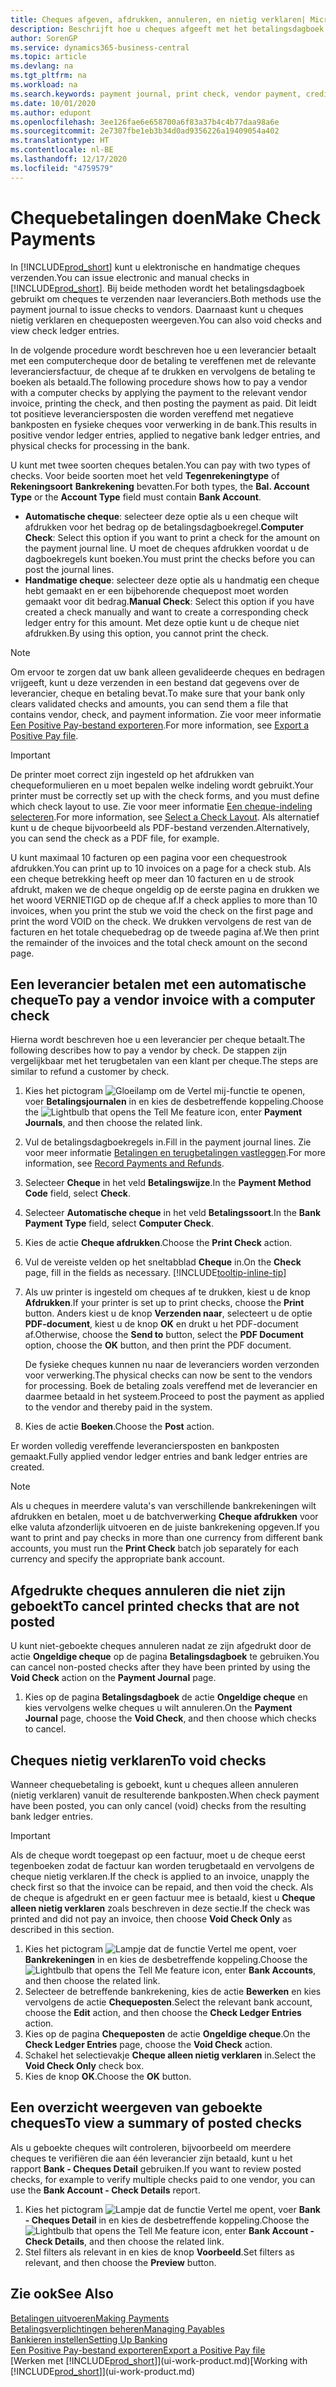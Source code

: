 ```yaml
---
title: Cheques afgeven, afdrukken, annuleren, en nietig verklaren| Microsoft Docs
description: Beschrijft hoe u cheques afgeeft met het betalingsdagboek, cheques afdrukt, en chequeposten nietig verklaart of weergeeft in Business Central.
author: SorenGP
ms.service: dynamics365-business-central
ms.topic: article
ms.devlang: na
ms.tgt_pltfrm: na
ms.workload: na
ms.search.keywords: payment journal, print check, vendor payment, creditor, debt, balance due, AP
ms.date: 10/01/2020
ms.author: edupont
ms.openlocfilehash: 3ee126fae6e658700a6f83a37b4c4b77daa98a6e
ms.sourcegitcommit: 2e7307fbe1eb3b34d0ad9356226a19409054a402
ms.translationtype: HT
ms.contentlocale: nl-BE
ms.lasthandoff: 12/17/2020
ms.locfileid: "4759579"
---
```

# <a name="make-check-payments"></a><span data-ttu-id="d1e25-103">Chequebetalingen doen</span><span class="sxs-lookup"><span data-stu-id="d1e25-103">Make Check Payments</span></span>

<span data-ttu-id="d1e25-104">In [!INCLUDE[prod_short](includes/prod_short.md)] kunt u elektronische en handmatige cheques verzenden.</span><span class="sxs-lookup"><span data-stu-id="d1e25-104">You can issue electronic and manual checks in [!INCLUDE[prod_short](includes/prod_short.md)].</span></span> <span data-ttu-id="d1e25-105">Bij beide methoden wordt het betalingsdagboek gebruikt om cheques te verzenden naar leveranciers.</span><span class="sxs-lookup"><span data-stu-id="d1e25-105">Both methods use the payment journal to issue checks to vendors.</span></span> <span data-ttu-id="d1e25-106">Daarnaast kunt u cheques nietig verklaren en chequeposten weergeven.</span><span class="sxs-lookup"><span data-stu-id="d1e25-106">You can also void checks and view check ledger entries.</span></span>

<span data-ttu-id="d1e25-107">In de volgende procedure wordt beschreven hoe u een leverancier betaalt met een computercheque door de betaling te vereffenen met de relevante leveranciersfactuur, de cheque af te drukken en vervolgens de betaling te boeken als betaald.</span><span class="sxs-lookup"><span data-stu-id="d1e25-107">The following procedure shows how to pay a vendor with a computer checks by applying the payment to the relevant vendor invoice, printing the check, and then posting the payment as paid.</span></span> <span data-ttu-id="d1e25-108">Dit leidt tot positieve leveranciersposten die worden vereffend met negatieve bankposten en fysieke cheques voor verwerking in de bank.</span><span class="sxs-lookup"><span data-stu-id="d1e25-108">This results in positive vendor ledger entries, applied to negative bank ledger entries, and physical checks for processing in the bank.</span></span>

<span data-ttu-id="d1e25-109">U kunt met twee soorten cheques betalen.</span><span class="sxs-lookup"><span data-stu-id="d1e25-109">You can pay with two types of checks.</span></span> <span data-ttu-id="d1e25-110">Voor beide soorten moet het veld **Tegenrekeningtype** of **Rekeningsoort** **Bankrekening** bevatten.</span><span class="sxs-lookup"><span data-stu-id="d1e25-110">For both types, the **Bal. Account Type** or the **Account Type** field must contain **Bank Account**.</span></span>

- <span data-ttu-id="d1e25-111">**Automatische cheque**: selecteer deze optie als u een cheque wilt afdrukken voor het bedrag op de betalingsdagboekregel.</span><span class="sxs-lookup"><span data-stu-id="d1e25-111">**Computer Check**: Select this option if you want to print a check for the amount on the payment journal line.</span></span> <span data-ttu-id="d1e25-112">U moet de cheques afdrukken voordat u de dagboekregels kunt boeken.</span><span class="sxs-lookup"><span data-stu-id="d1e25-112">You must print the checks before you can post the journal lines.</span></span>
- <span data-ttu-id="d1e25-113">**Handmatige cheque**: selecteer deze optie als u handmatig een cheque hebt gemaakt en er een bijbehorende chequepost moet worden gemaakt voor dit bedrag.</span><span class="sxs-lookup"><span data-stu-id="d1e25-113">**Manual Check**: Select this option if you have created a check manually and want to create a corresponding check ledger entry for this amount.</span></span> <span data-ttu-id="d1e25-114">Met deze optie kunt u de cheque niet afdrukken.</span><span class="sxs-lookup"><span data-stu-id="d1e25-114">By using this option, you cannot print the check.</span></span>

> [!NOTE]  
> <span data-ttu-id="d1e25-115">Om ervoor te zorgen dat uw bank alleen gevalideerde cheques en bedragen vrijgeeft, kunt u deze verzenden in een bestand dat gegevens over de leverancier, cheque en betaling bevat.</span><span class="sxs-lookup"><span data-stu-id="d1e25-115">To make sure that your bank only clears validated checks and amounts, you can send them a file that contains vendor, check, and payment information.</span></span> <span data-ttu-id="d1e25-116">Zie voor meer informatie [Een Positive Pay-bestand exporteren](finance-how-positive-pay.md).</span><span class="sxs-lookup"><span data-stu-id="d1e25-116">For more information, see [Export a Positive Pay file](finance-how-positive-pay.md).</span></span>

> [!IMPORTANT]
> <span data-ttu-id="d1e25-117">De printer moet correct zijn ingesteld op het afdrukken van chequeformulieren en u moet bepalen welke indeling wordt gebruikt.</span><span class="sxs-lookup"><span data-stu-id="d1e25-117">Your printer must be correctly set up with the check forms, and you must define which check layout to use.</span></span> <span data-ttu-id="d1e25-118">Zie voor meer informatie [Een cheque-indeling selecteren](finance-how-define-check-layouts.md).</span><span class="sxs-lookup"><span data-stu-id="d1e25-118">For more information, see [Select a Check Layout](finance-how-define-check-layouts.md).</span></span> <span data-ttu-id="d1e25-119">Als alternatief kunt u de cheque bijvoorbeeld als PDF-bestand verzenden.</span><span class="sxs-lookup"><span data-stu-id="d1e25-119">Alternatively, you can send the check as a PDF file, for example.</span></span>  

<span data-ttu-id="d1e25-120">U kunt maximaal 10 facturen op een pagina voor een chequestrook afdrukken.</span><span class="sxs-lookup"><span data-stu-id="d1e25-120">You can print up to 10 invoices on a page for a check stub.</span></span> <span data-ttu-id="d1e25-121">Als een cheque betrekking heeft op meer dan 10 facturen en u de strook afdrukt, maken we de cheque ongeldig op de eerste pagina en drukken we het woord VERNIETIGD op de cheque af.</span><span class="sxs-lookup"><span data-stu-id="d1e25-121">If a check applies to more than 10 invoices, when you print the stub we void the check on the first page and print the word VOID on the check.</span></span> <span data-ttu-id="d1e25-122">We drukken vervolgens de rest van de facturen en het totale chequebedrag op de tweede pagina af.</span><span class="sxs-lookup"><span data-stu-id="d1e25-122">We then print the remainder of the invoices and the total check amount on the second page.</span></span>

## <a name="to-pay-a-vendor-invoice-with-a-computer-check"></a><span data-ttu-id="d1e25-123">Een leverancier betalen met een automatische cheque</span><span class="sxs-lookup"><span data-stu-id="d1e25-123">To pay a vendor invoice with a computer check</span></span>
<span data-ttu-id="d1e25-124">Hierna wordt beschreven hoe u een leverancier per cheque betaalt.</span><span class="sxs-lookup"><span data-stu-id="d1e25-124">The following describes how to pay a vendor by check.</span></span> <span data-ttu-id="d1e25-125">De stappen zijn vergelijkbaar met het terugbetalen van een klant per cheque.</span><span class="sxs-lookup"><span data-stu-id="d1e25-125">The steps are similar to refund a customer by check.</span></span>

1. <span data-ttu-id="d1e25-126">Kies het pictogram ![Gloeilamp om de Vertel mij-functie te openen](media/ui-search/search_small.png "Vertel me wat u wilt doen"), voer **Betalingsjournalen** in en kies de desbetreffende koppeling.</span><span class="sxs-lookup"><span data-stu-id="d1e25-126">Choose the ![Lightbulb that opens the Tell Me feature](media/ui-search/search_small.png "Tell me what you want to do") icon, enter **Payment Journals**, and then choose the related link.</span></span>
2. <span data-ttu-id="d1e25-127">Vul de betalingsdagboekregels in.</span><span class="sxs-lookup"><span data-stu-id="d1e25-127">Fill in the payment journal lines.</span></span> <span data-ttu-id="d1e25-128">Zie voor meer informatie [Betalingen en terugbetalingen vastleggen](payables-how-post-payments-refunds.md).</span><span class="sxs-lookup"><span data-stu-id="d1e25-128">For more information, see [Record Payments and Refunds](payables-how-post-payments-refunds.md).</span></span>
3. <span data-ttu-id="d1e25-129">Selecteer **Cheque** in het veld **Betalingswijze**.</span><span class="sxs-lookup"><span data-stu-id="d1e25-129">In the **Payment Method Code** field, select **Check**.</span></span>
4. <span data-ttu-id="d1e25-130">Selecteer **Automatische cheque** in het veld **Betalingssoort**.</span><span class="sxs-lookup"><span data-stu-id="d1e25-130">In the **Bank Payment Type** field, select **Computer Check**.</span></span>
5. <span data-ttu-id="d1e25-131">Kies de actie **Cheque afdrukken**.</span><span class="sxs-lookup"><span data-stu-id="d1e25-131">Choose the **Print Check** action.</span></span>
6. <span data-ttu-id="d1e25-132">Vul de vereiste velden op het sneltabblad **Cheque** in.</span><span class="sxs-lookup"><span data-stu-id="d1e25-132">On the **Check** page, fill in the fields as necessary.</span></span> [!INCLUDE[tooltip-inline-tip](includes/tooltip-inline-tip_md.md)]
7. <span data-ttu-id="d1e25-133">Als uw printer is ingesteld om cheques af te drukken, kiest u de knop **Afdrukken**.</span><span class="sxs-lookup"><span data-stu-id="d1e25-133">If your printer is set up to print checks, choose the **Print** button.</span></span> <span data-ttu-id="d1e25-134">Anders kiest u de knop **Verzenden naar**, selecteert u de optie **PDF-document**, kiest u de knop **OK** en drukt u het PDF-document af.</span><span class="sxs-lookup"><span data-stu-id="d1e25-134">Otherwise, choose the **Send to** button, select the **PDF Document** option, choose the **OK** button, and then print the PDF document.</span></span>

    <span data-ttu-id="d1e25-135">De fysieke cheques kunnen nu naar de leveranciers worden verzonden voor verwerking.</span><span class="sxs-lookup"><span data-stu-id="d1e25-135">The physical checks can now be sent to the vendors for processing.</span></span> <span data-ttu-id="d1e25-136">Boek de betaling zoals vereffend met de leverancier en daarmee betaald in het systeem.</span><span class="sxs-lookup"><span data-stu-id="d1e25-136">Proceed to post the payment as applied to the vendor and thereby paid in the system.</span></span>
8. <span data-ttu-id="d1e25-137">Kies de actie **Boeken**.</span><span class="sxs-lookup"><span data-stu-id="d1e25-137">Choose the **Post** action.</span></span>

<span data-ttu-id="d1e25-138">Er worden volledig vereffende leveranciersposten en bankposten gemaakt.</span><span class="sxs-lookup"><span data-stu-id="d1e25-138">Fully applied vendor ledger entries and bank ledger entries are created.</span></span>

> [!NOTE]  
> <span data-ttu-id="d1e25-139">Als u cheques in meerdere valuta's van verschillende bankrekeningen wilt afdrukken en betalen, moet u de batchverwerking **Cheque afdrukken** voor elke valuta afzonderlijk uitvoeren en de juiste bankrekening opgeven.</span><span class="sxs-lookup"><span data-stu-id="d1e25-139">If you want to print and pay checks in more than one currency from different bank accounts, you must run the **Print Check** batch job separately for each currency and specify the appropriate bank account.</span></span>

## <a name="to-cancel-printed-checks-that-are-not-posted"></a><span data-ttu-id="d1e25-140">Afgedrukte cheques annuleren die niet zijn geboekt</span><span class="sxs-lookup"><span data-stu-id="d1e25-140">To cancel printed checks that are not posted</span></span>
<span data-ttu-id="d1e25-141">U kunt niet-geboekte cheques annuleren nadat ze zijn afgedrukt door de actie **Ongeldige cheque** op de pagina **Betalingsdagboek** te gebruiken.</span><span class="sxs-lookup"><span data-stu-id="d1e25-141">You can cancel non-posted checks after they have been printed by using the **Void Check** action on the **Payment Journal** page.</span></span>

1. <span data-ttu-id="d1e25-142">Kies op de pagina **Betalingsdagboek** de actie **Ongeldige cheque** en kies vervolgens welke cheques u wilt annuleren.</span><span class="sxs-lookup"><span data-stu-id="d1e25-142">On the **Payment Journal** page, choose the **Void Check**, and then choose which checks to cancel.</span></span>

## <a name="to-void-checks"></a><span data-ttu-id="d1e25-143">Cheques nietig verklaren</span><span class="sxs-lookup"><span data-stu-id="d1e25-143">To void checks</span></span>

<span data-ttu-id="d1e25-144">Wanneer chequebetaling is geboekt, kunt u cheques alleen annuleren (nietig verklaren) vanuit de resulterende bankposten.</span><span class="sxs-lookup"><span data-stu-id="d1e25-144">When check payment have been posted, you can only cancel (void) checks from the resulting bank ledger entries.</span></span>

> [!IMPORTANT]
> <span data-ttu-id="d1e25-145">Als de cheque wordt toegepast op een factuur, moet u de cheque eerst tegenboeken zodat de factuur kan worden terugbetaald en vervolgens de cheque nietig verklaren.</span><span class="sxs-lookup"><span data-stu-id="d1e25-145">If the check is applied to an invoice, unapply the check first so that the invoice can be repaid, and then void the check.</span></span> <span data-ttu-id="d1e25-146">Als de cheque is afgedrukt en er geen factuur mee is betaald, kiest u **Cheque alleen nietig verklaren** zoals beschreven in deze sectie.</span><span class="sxs-lookup"><span data-stu-id="d1e25-146">If the check was printed and did not pay an invoice, then choose **Void Check Only** as described in this section.</span></span>

1. <span data-ttu-id="d1e25-147">Kies het pictogram ![Lampje dat de functie Vertel me opent](media/ui-search/search_small.png "Vertel me wat u wilt doen"), voer **Bankrekeningen** in en kies de desbetreffende koppeling.</span><span class="sxs-lookup"><span data-stu-id="d1e25-147">Choose the ![Lightbulb that opens the Tell Me feature](media/ui-search/search_small.png "Tell me what you want to do") icon, enter **Bank Accounts**, and then choose the related link.</span></span>
2. <span data-ttu-id="d1e25-148">Selecteer de betreffende bankrekening, kies de actie **Bewerken** en kies vervolgens de actie **Chequeposten**.</span><span class="sxs-lookup"><span data-stu-id="d1e25-148">Select the relevant bank account, choose the **Edit** action, and then choose the **Check Ledger Entries** action.</span></span>
3. <span data-ttu-id="d1e25-149">Kies op de pagina **Chequeposten** de actie **Ongeldige cheque**.</span><span class="sxs-lookup"><span data-stu-id="d1e25-149">On the **Check Ledger Entries** page, choose the **Void Check** action.</span></span>
4. <span data-ttu-id="d1e25-150">Schakel het selectievakje **Cheque alleen nietig verklaren** in.</span><span class="sxs-lookup"><span data-stu-id="d1e25-150">Select the **Void Check Only** check box.</span></span>
5. <span data-ttu-id="d1e25-151">Kies de knop **OK**.</span><span class="sxs-lookup"><span data-stu-id="d1e25-151">Choose the **OK** button.</span></span>

## <a name="to-view-a-summary-of-posted-checks"></a><span data-ttu-id="d1e25-152">Een overzicht weergeven van geboekte cheques</span><span class="sxs-lookup"><span data-stu-id="d1e25-152">To view a summary of posted checks</span></span>
<span data-ttu-id="d1e25-153">Als u geboekte cheques wilt controleren, bijvoorbeeld om meerdere cheques te verifiëren die aan één leverancier zijn betaald, kunt u het rapport **Bank - Cheques Detail** gebruiken.</span><span class="sxs-lookup"><span data-stu-id="d1e25-153">If you want to review posted checks, for example to verify multiple checks paid to one vendor, you can use the **Bank Account - Check Details** report.</span></span>
1. <span data-ttu-id="d1e25-154">Kies het pictogram ![Lampje dat de functie Vertel me opent](media/ui-search/search_small.png "Vertel me wat u wilt doen"), voer **Bank - Cheques Detail** in en kies de desbetreffende koppeling.</span><span class="sxs-lookup"><span data-stu-id="d1e25-154">Choose the ![Lightbulb that opens the Tell Me feature](media/ui-search/search_small.png "Tell me what you want to do") icon, enter **Bank Account - Check Details**, and then choose the related link.</span></span>
2. <span data-ttu-id="d1e25-155">Stel filters als relevant in en kies de knop **Voorbeeld**.</span><span class="sxs-lookup"><span data-stu-id="d1e25-155">Set filters as relevant, and then choose the **Preview** button.</span></span>

## <a name="see-also"></a><span data-ttu-id="d1e25-156">Zie ook</span><span class="sxs-lookup"><span data-stu-id="d1e25-156">See Also</span></span>
[<span data-ttu-id="d1e25-157">Betalingen uitvoeren</span><span class="sxs-lookup"><span data-stu-id="d1e25-157">Making Payments</span></span>](payables-make-payments.md)  
[<span data-ttu-id="d1e25-158">Betalingsverplichtingen beheren</span><span class="sxs-lookup"><span data-stu-id="d1e25-158">Managing Payables</span></span>](payables-manage-payables.md)  
[<span data-ttu-id="d1e25-159">Bankieren instellen</span><span class="sxs-lookup"><span data-stu-id="d1e25-159">Setting Up Banking</span></span>](bank-setup-banking.md)  
[<span data-ttu-id="d1e25-160">Een Positive Pay-bestand exporteren</span><span class="sxs-lookup"><span data-stu-id="d1e25-160">Export a Positive Pay file</span></span>](finance-how-positive-pay.md)  
<span data-ttu-id="d1e25-161">[Werken met [!INCLUDE[prod_short](includes/prod_short.md)]](ui-work-product.md)</span><span class="sxs-lookup"><span data-stu-id="d1e25-161">[Working with [!INCLUDE[prod_short](includes/prod_short.md)]](ui-work-product.md)</span></span>  

